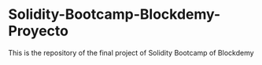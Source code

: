 # Solidity-Bootcamp-Blockdemy-Proyecto
This is the repository of the final project of Solidity Bootcamp of Blockdemy
